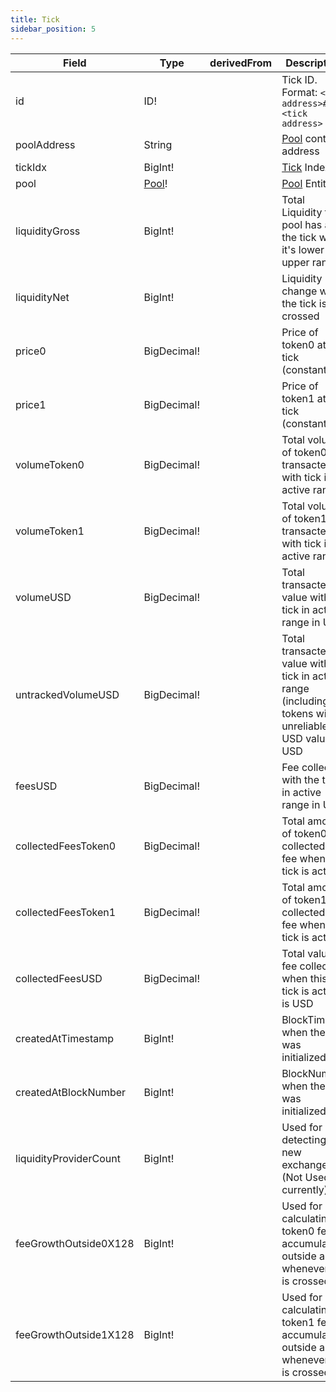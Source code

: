 ```yaml
---
title: Tick
sidebar_position: 5
---
```


|Field|Type|derivedFrom|Description|
|-|-|-|-|
|id | ID! | | Tick ID. Format: `<pool address>#<tick address>`|
|poolAddress | String | | [Pool](./pool) contract address |
|tickIdx | BigInt! | | [Tick](./tick) Index |
|pool | [Pool](./pool)! | | [Pool](./pool) Entity |
|liquidityGross | BigInt! | | Total Liquidity the pool has at the tick with it's lower and upper range. |
|liquidityNet | BigInt! | | Liquidity change when the tick is crossed |
|price0 | BigDecimal! | | Price of token0 at this tick (constant) |
|price1 | BigDecimal! | | Price of token1 at this tick (constant) |
|volumeToken0 | BigDecimal! | | Total volume of token0 transacted with tick in active range |
|volumeToken1 | BigDecimal! | | Total volume of token1 transacted with tick in active range |
|volumeUSD | BigDecimal! | | Total transacted value with tick in active range in USD |
|untrackedVolumeUSD | BigDecimal! | | Total transacted value with tick in active range (including tokens with unreliable USD value) in USD |
|feesUSD | BigDecimal! | | Fee collected with the tick in active range in USD |
|collectedFeesToken0 | BigDecimal! | | Total amount of token0 collected as fee when this tick is active |
|collectedFeesToken1 | BigDecimal! | | Total amount of token1 collected as fee when this tick is active |
|collectedFeesUSD | BigDecimal! | | Total value of fee collected when this tick is active is USD |
|createdAtTimestamp | BigInt! | | BlockTime when the tick was initialized |
|createdAtBlockNumber | BigInt! | | BlockNumber when the tick was initialized |
|liquidityProviderCount | BigInt! | | Used for detecting new exchanges. (Not Used currently) |
|feeGrowthOutside0X128 | BigInt! | | Used for calculating token0 fee's accumulated outside a tick whenever it is crossed |
|feeGrowthOutside1X128 | BigInt! | | Used for calculating token1 fee's accumulated outside a tick whenever it is crossed |